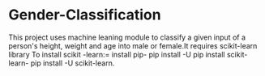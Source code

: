 # Gender-Classification
This project uses machine leaning module to classify a given input of a person's height, weight and age into male or female.It requires scikit-learn library
To install scikit -learn:=
install pip- pip install -U pip
install scikit-learn- pip install -U scikit-learn.

